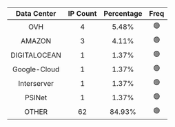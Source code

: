 | Data Center | IP Count | Percentage | Freq |
|:------------:|:--------:|:-----------:|:-----:|
| OVH | 4 | 5.48% | 🟢 |
| AMAZON | 3 | 4.11% | 🟢 |
| DIGITALOCEAN | 1 | 1.37% | 🟢 |
| Google-Cloud | 1 | 1.37% | 🟢 |
| Interserver | 1 | 1.37% | 🟢 |
| PSINet | 1 | 1.37% | 🟢 |
| OTHER | 62 | 84.93% | 🟢 |